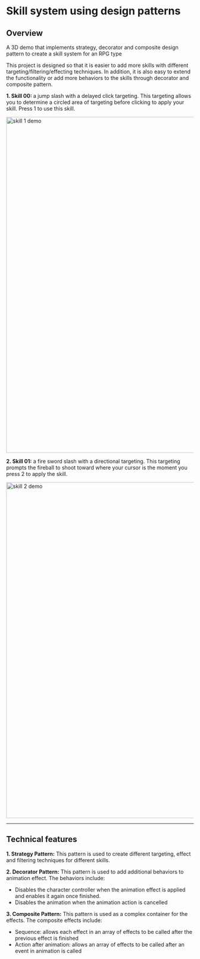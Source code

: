 # Skill system using design patterns
## Overview
A 3D demo that implements strategy, decorator and composite design pattern to create a skill system for an RPG type

This project is designed so that it is easier to add more skills with different targeting/filtering/effecting techniques. In addition, it is also easy to extend the functionality or add more behaviors to the skills through decorator and composite pattern.

<b>1. Skill 00: </b> a jump slash with a delayed click targeting. This targeting allows you to determine a circled area of targeting before clicking to apply your skill. Press 1 to use this skill.

<img src="https://github.com/ngol0/unity3D-designPatterns/blob/main/skill1.gif" width="900" title="skill 1 demo">

<b>2. Skill 01:</b> a fire sword slash with a directional targeting. This targeting prompts the fireball to shoot toward where your cursor is the moment you press 2 to apply the skill.

<img src="https://github.com/ngol0/unity3D-designPatterns/blob/main/skill2.gif" width="900" title="skill 2 demo">


---

## Technical features
<b>1. Strategy Pattern:</b> This pattern is used to create different targeting, effect and filtering techniques for different skills.

<b>2. Decorator Pattern:</b> This pattern is used to add additional behaviors to animation effect. The behaviors include:
- Disables the character controller when the animation effect is applied and enables it again once finished.
- Disables the animation when the animation action is cancelled

<b>3. Composite Pattern:</b> This pattern is used as a complex container for the effects. The composite effects include:
  - Sequence: allows each effect in an array of effects to be called after the previous effect is finished
  - Action after animation: allows an array of effects to be called after an event in animation is called


